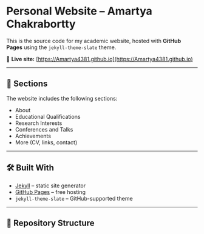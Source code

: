 # Personal Website – Amartya Chakrabortty

This is the source code for my academic website, hosted with **GitHub Pages** using the `jekyll-theme-slate` theme.

🔗 **Live site:** [https://Amartya4381.github.io](https://Amartya4381.github.io)

---

## 📄 Sections

The website includes the following sections:
- About
- Educational Qualifications
- Research Interests
- Conferences and Talks
- Achievements
- More (CV, links, contact)

---

## 🛠️ Built With

- [Jekyll](https://jekyllrb.com/) – static site generator
- [GitHub Pages](https://pages.github.com/) – free hosting
- `jekyll-theme-slate` – GitHub-supported theme

---

## 📂 Repository Structure

